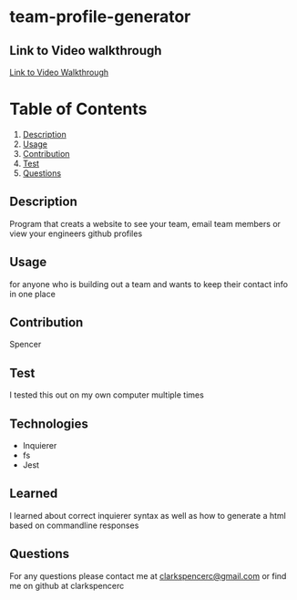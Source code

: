 # team-profile-generator

## Link to Video walkthrough 
[Link to Video Walkthrough]()



  # Table of Contents
1. [Description](#description)
2. [Usage](#usage)
3. [Contribution](#contribution)
4. [Test](#test)
5. [Questions](#questions)

## Description 
Program that creats a website to see your team, email team members or view your engineers github profiles 

## Usage 
for anyone who is building out a team and wants to keep their contact info in one place 

## Contribution
Spencer

## Test
I tested this out on my own computer multiple times 

## Technologies 
* Inquierer 
* fs 
* Jest

## Learned 
I learned about correct inquierer syntax as well as how to generate a html based on commandline responses


## Questions
For any questions please contact me at clarkspencerc@gmail.com or find me on github at clarkspencerc